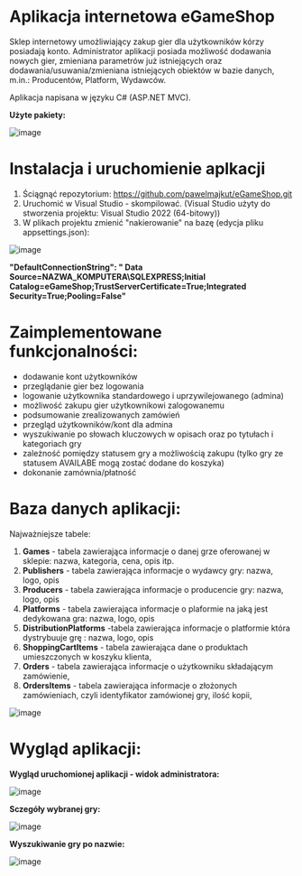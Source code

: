 # Aplikacja internetowa eGameShop 

Sklep internetowy umożliwiający zakup gier dla użytkowników kórzy posiadają konto. Administrator aplikacji posiada możliwość dodawania nowych gier, zmieniana parametrów już istniejących oraz dodawania/usuwania/zmieniana istniejących obiektów w bazie danych, m.in.: Producentów, Platform, Wydawców.

Aplikacja napisana w języku C# (ASP.NET MVC). 

**Użyte pakiety:**

![image](https://user-images.githubusercontent.com/91788789/219944004-f25d2c69-d1b9-443d-a32c-1ac2a5c23677.png)

# Instalacja i uruchomienie aplkacji

1) Ściągnąć repozytorium:  https://github.com/pawelmajkut/eGameShop.git
2) Uruchomić w Visual Studio - skompilować. (Visual Studio użyty do stworzenia projektu: Visual Studio 2022 (64-bitowy)) 
3) W plikach projektu zmienić "nakierowanie" na bazę (edycja pliku appsettings.json): 

![image](https://user-images.githubusercontent.com/91788789/219944162-663cf37b-d005-4590-a351-738db3a3618c.png)

**"DefaultConnectionString": " Data Source=NAZWA_KOMPUTERA\\SQLEXPRESS;Initial Catalog=eGameShop;TrustServerCertificate=True;Integrated Security=True;Pooling=False"**

# Zaimplementowane funkcjonalności:
- dodawanie kont użytkowników
- przeglądanie gier bez logowania 
- logowanie użytkownika standardowego i uprzywilejowanego (admina)
- możliwość zakupu gier użytkownikowi zalogowanemu 
- podsumowanie zrealizowanych zamówień 
- przegląd użytkowników/kont dla admina
- wyszukiwanie po słowach kluczowych w opisach oraz po tytułach i kategoriach gry
- zależność pomiędzy statusem gry a możliwością zakupu (tylko gry ze statusem AVAILABE mogą zostać dodane do koszyka)
- dokonanie zamównia/płatność

# Baza danych aplikacji: 

Najważniejsze tabele:

1) **Games** - tabela zawierająca informacje o danej grze oferowanej w sklepie: nazwa, kategoria, cena, opis itp.
2) **Publishers** - tabela zawierająca informacje o wydawcy gry: nazwa, logo, opis
3) **Producers** - tabela zawierająca informacje o producencie gry: nazwa, logo, opis
4) **Platforms** - tabela zawierająca informacje o plaformie na jaką jest dedykowana gra: nazwa, logo, opis
5) **DistributionPlatforms** -tabela zawierająca informacje o platformie która dystrybuuje grę : nazwa, logo, opis
6) **ShoppingCartItems** - tabela zawierająca dane o produktach umieszczonych w koszyku klienta,
7) **Orders** - tabela zawierająca informacje o użytkowniku składającym zamówienie, 
8) **OrdersItems** - tabela zawierająca informacje o złożonych zamówieniach, czyli identyfikator zamówionej gry, ilość kopii, 


![image](https://user-images.githubusercontent.com/91788789/219945354-bf5d3108-f272-43eb-9cc4-17382304a17b.png)



# Wygląd aplikacji:

**Wygląd uruchomionej aplikacji - widok administratora:**

![image](https://user-images.githubusercontent.com/91788789/219944791-26064e46-0ad2-444d-b696-23e46ebb4a80.png)

**Sczegóły wybranej gry:**

![image](https://user-images.githubusercontent.com/91788789/219945039-778931f2-271a-4a30-a5d7-920e734830e2.png)

**Wyszukiwanie gry po nazwie:**

![image](https://user-images.githubusercontent.com/91788789/219945060-ac9357f6-eb3e-4e92-920c-35ad37301123.png)




